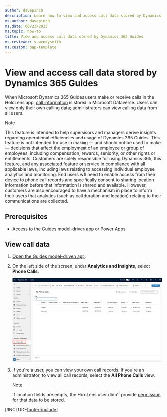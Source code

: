 ```yaml
---
author: davepinch
description: Learn how to view and access call data stored by Dynamics 365 Guides
ms.author: davepinch
ms.date: 06/23/2023
ms.topic: how-to
title: View and access call data stored by Dynamics 365 Guides
ms.reviewer: v-wendysmith
ms.custom: bap-template
---
```


# View and access call data stored by Dynamics 365 Guides

When Microsoft Dynamics 365 Guides users make or receive calls in the HoloLens app, [call information](call-data-logs.md) is stored in Microsoft Dataverse. Users can view only their own calling data; administrators can view calling data from all users.

> [!NOTE]
> This feature is intended to help supervisors and managers derive insights regarding operational efficiencies and usage of Dynamics 365 Guides. This feature is not intended for use in making — and should not be used to make — decisions that affect the employment of an employee or group of employees, including compensation, rewards, seniority, or other rights or entitlements. Customers are solely responsible for using Dynamics 365, this feature, and any associated feature or service in compliance with all applicable laws, including laws relating to accessing individual employee analytics and monitoring. End users will need to enable access from their device to phone call records and specifically consent to sharing location information before that information is shared and available. However, customers are also encouraged to have a mechanism in place to inform their users that analytics (such as call duration and location) relating to their communications are collected.

## Prerequisites

- Access to the Guides model-driven app or Power Apps

## View call data

1. [Open the Guides model-driven app](open-model-driven-app.md).

1. On the left side of the screen, under **Analytics and Insights**, select **Phone Calls**.

    ![Screenshot of model-driven app with call information.](media/call-logging-model-driven-app.JPG "Screenshot of model-driven app with call information")

1. If you're a user, you can view your own call records. If you're an administrator, to view all call records, select the **All Phone Calls** view.

   > [!NOTE]
   > If location fields are empty, the HoloLens user didn't provide [permission](hololens-permissions.md) for that data to be stored.

[!INCLUDE[footer-include](../includes/footer-banner.md)]
